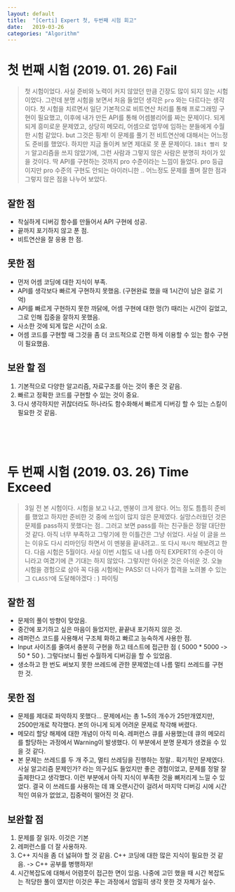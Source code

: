 ```yaml
---
layout: default
title:  "[Certi] Expert 첫, 두번째 시험 회고"
date:   2019-03-26
categories: "Algorithm"
---
```


# 첫 번째 시험 (2019. 01. 26) Fail

> 첫 시험이었다. 사실 준비와 노력이 커지 않았던 만큼 긴장도 많이 되지 않는 시험이었다. 그런데 분명 시험을 보면서 처음 들었던 생각은 `pro` 와는 다르다는 생각이다.
첫 시험을 치르면서 일단 기본적으로 비트연산 처리를 통해 프로그래밍 구현이 필요했고, 이후에 내가 만든 API를 통해 어셈블리어를 짜는 문제이다. 되게 되게 흥미로운 문제였고,
상당히 메모리, 어셈으로 업무에 임하는 분들에게 수월한 시험 같았다. but 그것은 핑계! 이 문제를 풀기 전 비트연산에 대해서는 어느정도 준비를 했었다. 하지만 지금 돌이켜 보면 제대로 못 푼 문제이다.
`1Bit 빨리 찾기` 알고리즘을 쓰지 않았기에, 그런 사람과 그렇지 않은 사람은 분명히 차이가 있을 것이다. 딱 API를 구현하는 것까지 pro 수준이라는 느낌이 들었다.
pro 등급이지만 pro 수준의 구현도 안되는 아이러니한 .. 어느정도 문제를 풀며 잘한 점과 그렇지 않은 점을 나누어 보았다.

## 잘한 점
* 착실하게 디버깅 함수를 만들어서 API 구현에 성공.
* 끝까지 포기하지 않고 푼 점.
* 비트연산을 잘 응용 한 점.

## 못한 점
* 먼저 어셈 코딩에 대한 지식이 부족.
* API를 생각보다 빠르게 구현하지 못했음. (구현완료 했을 때 1시간이 남은 걸로 기억)
* API를 빠르게 구현하지 못한 까닭에, 어셈 구현에 대한 멍(?) 때리는 시간이 길었고, 그로 인해 집중을 잘하지 못했음.
* 사소한 것에 되게 많은 시간이 소요.
* 어셈 코드를 구현할 때 그것을 좀 더 코드적으로 간편 하게 이용할 수 있는 함수 구현이 필요했음.

## 보완 할 점
1. 기본적으로 다양한 알고리즘, 자료구조를 아는 것이 좋은 것 같음.
2. 빠르고 정확한 코드를 구현할 수 있는 것이 중요.
3. 다시 생각하지만 귀찮더라도 하나라도 함수화해서 빠르게 디버깅 할 수 있는 스킬이 필요한 것 같음.

<br>
<br>
<br>

# 두 번째 시험 (2019. 03. 26) Time Exceed

> 3일 전 본 시험이다. 시험을 보고 나고, 멘붕이 크게 왔다. 어느 정도 틈틈히 준비를 했었고 하지만 준비한 것 중에 쓰임이 많지 않은 문제였다. 실망스러웠던 것은 문제를 pass하지
못했다는 점.. 그러고 보면 pass를 하는 친구들은 정말 대단한 것 같다. 아직 너무 부족하고 그렇기에 한 이틀간은 그냥 쉬었다. 사실 이 글을 쓰는 이유도 다시 리마인딩 하면서
이 멘붕을 끝내려고.. 또 다시 `재시작` 해보려고 한다. 다음 시험은 5월이다. 사실 이번 시험도 내 나름 아직 EXPERT의 수준이 아니라고 여겼기에 큰 기대는 하지 않았다. 그렇지만
아쉬운 것은 아쉬운 것. 오늘 시험을 경험으로 삼아 꼭 다음 시험에는 PASS! 더 나아가 합격을 노려볼 수 있는 그 `CLASS?`에 도달해야겠다 : ) 파이팅

## 잘한 점
* 문제의 풀이 방향이 맞았음.
* 중간에 포기하고 싶은 마음이 들었지만, 끝끝내 포기하지 않은 것.
* 레퍼런스 코드를 사용해서 구조체 화하고 빠르고 능숙하게 사용한 점.
* Input 사이즈를 줄여서 충분히 구현을 하고 테스트에 접근한 점 ( 5000 * 5000 -> 50 * 50 ). 그렇다보니 훨씬 수월하게 디버깅을 할 수 있었음.
* 생소하고 한 번도 써보지 못한 쓰레드에 관한 문제였는데 나름 멀티 쓰레드를 구현한 것.

## 못한 점
* 문제를 제대로 파악하지 못했다... 문제에서는 총 1~5의 개수가 25만개였지만, 2500만개로 착각했다. 본의 아니게 되게 어려운 문제로 착각해 버렸다.
* 메모리 할당 해제에 대한 개념이 아직 미숙. 레퍼런스 큐를 사용했는데 큐의 메모리를 할당하는 과정에서 Warning이 발생했다. 이 부분에서 분명 문제가 생겼을 수 있을 것 같다.
* 본 문제는 쓰레드를 두 개 주고, 멀티 쓰레딩을 진행하는 정말.. 획기적인 문제였다. 사실 알고리즘 문제인가? 라는 의구심도 들었지만 좋은 경험이었고, 문제를 정말 잘 출제한다고
 생각했다. 이런 부분에서 아직 지식이 부족한 것을 뼈저리게 느낄 수 있었다. 결국 이 쓰레드를 사용하는 데 꽤 오랜시간이 걸려서 마지막 디버깅 시에 시간적인 여유가 없었고,
 집중력이 떨어진 것 같다.

## 보완할 점
1. 문제를 잘 읽자. 이것은 기본
2. 레퍼런스를 더 잘 사용하자.
3. C++ 지식을 좀 더 넗혀야 할 것 같음. C++ 코딩에 대한 많은 지식이 필요한 것 같음. -> C++ 공부를 병행하자!
4. 시간복잡도에 대해서 어렴풋이 접근한 면이 있음. 나중에 고민 했을 때 시간 복잡도는 적당한 풀이 였지만 이것은 푸는 과정에서 엄밀히 생각 못한 것 자체가 실수.